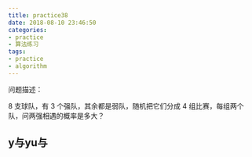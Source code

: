 ```yaml
---
title: practice38
date: 2018-08-10 23:46:50
categories:
- practice
- 算法练习
tags:
- practice
- algorithm
---
```

问题描述：

8 支球队，有 3 个强队，其余都是弱队，随机把它们分成 4 组比赛，每组两个队，问两强相遇的概率是多大？

<!-- more -->

## y与yu与
